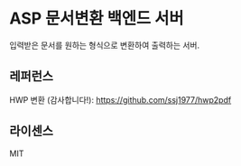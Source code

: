 # ASP 문서변환 백엔드 서버

입력받은 문서를 원하는 형식으로 변환하여 출력하는 서버.

## 레퍼런스

HWP 변환 (감사합니다!): https://github.com/ssj1977/hwp2pdf

## 라이센스

MIT
